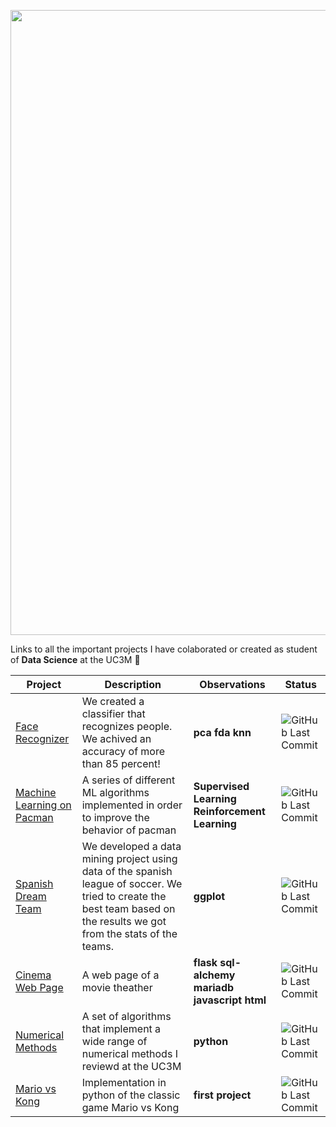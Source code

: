 <a href="https://www.uc3m.es/grado/datos"><img src="https://user-images.githubusercontent.com/58918297/143499682-25fab485-394d-4fa3-9d86-8f120df3ae82.png" width="1000"></a>

Links to all the important projects I have colaborated or created as student of **Data Science** at the UC3M 💙

|**Project**|**Description**|**Observations**|**Status**|
|-----------|---------------|----------------|----------|
|[Face Recognizer](https://github.com/chriss1245/face-recognizer_with_fda_pca_knn)| We created a classifier that recognizes people. We achived an accuracy of more than 85 percent!|**pca** **fda** **knn**| ![GitHub Last Commit](https://img.shields.io/github/last-commit/chriss1245/face-recognizer_with_fda_pca_knn/master)|
|[Machine Learning on Pacman](https://github.com/madebypixel02/Machine-Learning-Pacman)|A series of different ML algorithms implemented in order to improve the behavior of pacman| **Supervised Learning** **Reinforcement Learning**| ![GitHub Last Commit](https://img.shields.io/github/last-commit/madebypixel02/Machine-Learning-Pacman/master)|
|[Spanish Dream Team](https://github.com/chriss1245/SpanishDreamTeam)| We developed a data mining project using data of the spanish league of soccer. We tried to create the best team based on the results we got from the stats of the teams.| **ggplot**|![GitHub Last Commit](https://img.shields.io/github/last-commit/chriss1245/SpanishDreamTeam/master)|
|[Cinema Web Page](https://github.com/chriss1245/movie_theather)| A web page of a movie theather | **flask sql-alchemy mariadb javascript html**|![GitHub Last Commit](https://img.shields.io/github/last-commit/chriss1245/movie_theather/master)|
|[Numerical Methods](https://github.com/chriss1245/numerical_methods)| A set of algorithms that implement a wide range of numerical methods I reviewd at the UC3M| **python**|![GitHub Last Commit](https://img.shields.io/github/last-commit/chriss1245/numerical_methods/main)|
|[Mario vs Kong](https://github.com/chriss1245/DonkeyKong)|Implementation in python of the classic game Mario vs Kong| **first project**|![GitHub Last Commit](https://img.shields.io/github/last-commit/chriss1245/DonkeyKong/master)|
